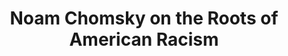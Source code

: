 ---
categories: all_articles articles
provider_display: "opinionator.blogs.nytimes.com"
provider_name: "opinionator.blogs.nytimes.com"
favicon_url: http://opinionator.blogs.nytimes.com/favicon.ico
title: "Noam Chomsky on the Roots of American Racism"
published: 2015-06-12
source: http://opinionator.blogs.nytimes.com/2015/03/18/noam-chomsky-on-the-roots-of-american-racism/
thumbnail: http://graphics8.nytimes.com/images/blogs_v5/../icons/t_logo_291_black.png
---